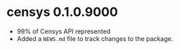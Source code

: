 # censys 0.1.0.9000

* 99% of Censys API represented
* Added a `NEWS.md` file to track changes to the package.



